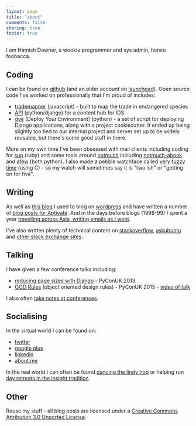 ```yaml
---
layout: page
title: "about"
comments: false
sharing: true
footer: true
---
```

I am Hamish Downer, a wookie programmer and sys admin, hence foobacca.

## Coding

I can be found on <a href="https://github.com/foobacca" rel="me">github</a> (and an older account on <a href="https://launchpad.net/~mishd" rel="me">launchpad</a>).  Open source code I've worked on professionally that I'm proud of includes:

* [trademapper](https://github.com/trademapper/trademapper-js) (javascript) - built to map the trade in endangered species
* [API](https://github.com/oriel-hub/api) (python/django) for a content hub for IDS
* [dye](https://github.com/aptivate/dye) (Deploy Your Environment) (python) - a set of script for deploying Django applications, along with a project cookiecutter.  It ended up being slightly too tied to our internal project and server set up to be widely reusable, but there's some good stuff in there.

More on my own time I've been obsessed with mail clients including coding for [sup](https://github.com/sup-heliotrope/sup) (ruby) and some tools around [notmuch](http://notmuchmail.org) including [notmuch-abook](https://github.com/foobacca/notmuch-abook) and [afew](https://github.com/foobacca/afew) (both python).  I also made a pebble watchface called [very fuzzy time](https://github.com/foobacca/very-fuzzy-pebble) (using C) - so my watch will sometimes say it is "two ish" or "getting on for five".

## Writing

As well as [this blog](/) I used to blog on [wordpress](https://wookielove.wordpress.com) and have written a number of [blog posts for Aptivate](http://aptivate.org/en/blog/author/hamish/).  And in the days before blogs (1998-99) I spent a year [travelling across Asia, writing emails as I went](/oldsite/asia.html).

I've also written plenty of technical content on 
[stackoverflow](https://stackoverflow.com/users/3189/hamish-downer), 
[askubuntu](https://askubuntu.com/users/150/hamish-downer) and 
[other stack exchange sites](https://stackexchange.com/users/2297/hamish-downer).

## Talking

I have given a few conference talks including: 

* [reducing page sizes with Django](https://github.com/foobacca/reduce-django-page-size) - PyConUK 2013
* [OOD Rules](https://github.com/foobacca/ood-rules) (object oriented design rules) - PyConUK 2015 - [video of talk](https://www.youtube.com/watch?v=65yqxxLnj2I)

I also often [take notes at conferences](https://foobacca.github.io/foobacca-event-notes/).

## Socialising

In the virtual world I can be found on:

* <a href="https://twitter.com/hgd20" rel="me">twitter</a>
* <a href="https://plus.google.com/u/0/102616221256017791739/posts" rel="me">google plus</a>
* <a href="https://www.linkedin.com/in/hamishdowner" rel="me">linkedin</a>
* <a href="https://about.me/hamishdowner" rel="me">about.me</a>

In the real world I can often be found [dancing the lindy hop](http://www.cambridgelindy.com/) or helping run [day retreats in the insight tradition](https://cambridgedayretreats.wordpress.com/).

## Other

Reuse my stuff - all blog posts are licensed under a <a rel="license" href="https://creativecommons.org/licenses/by/3.0/">Creative Commons Attribution 3.0 Unported License</a>.
